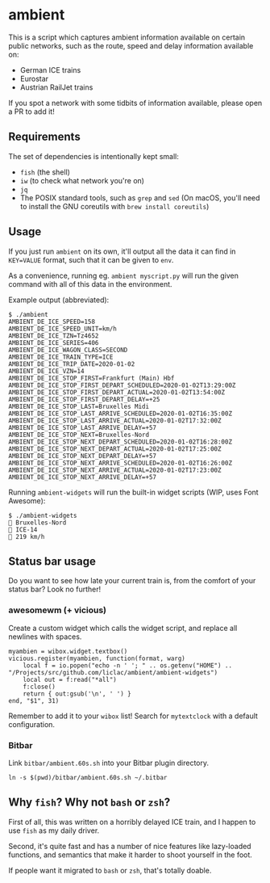 ambient
========

This is a script which captures ambient information available on certain public networks, such as the route, speed and delay information available on:
- German ICE trains
- Eurostar
- Austrian RailJet trains

If you spot a network with some tidbits of information available, please open a PR to add it!

Requirements
------------

The set of dependencies is intentionally kept small:

- `fish` (the shell)
- `iw` (to check what network you're on)
- `jq`
- The POSIX standard tools, such as `grep` and `sed` (On macOS, you'll need to install the GNU coreutils with `brew install coreutils`)

Usage
-----

If you just run `ambient` on its own, it'll output all the data it can find in `KEY=VALUE` format, such that it can be given to `env`.

As a convenience, running eg. `ambient myscript.py` will run the given command with all of this data in the environment.

Example output (abbreviated):

```
$ ./ambient
AMBIENT_DE_ICE_SPEED=158
AMBIENT_DE_ICE_SPEED_UNIT=km/h
AMBIENT_DE_ICE_TZN=Tz4652
AMBIENT_DE_ICE_SERIES=406
AMBIENT_DE_ICE_WAGON_CLASS=SECOND
AMBIENT_DE_ICE_TRAIN_TYPE=ICE
AMBIENT_DE_ICE_TRIP_DATE=2020-01-02
AMBIENT_DE_ICE_VZN=14
AMBIENT_DE_ICE_STOP_FIRST=Frankfurt (Main) Hbf
AMBIENT_DE_ICE_STOP_FIRST_DEPART_SCHEDULED=2020-01-02T13:29:00Z
AMBIENT_DE_ICE_STOP_FIRST_DEPART_ACTUAL=2020-01-02T13:54:00Z
AMBIENT_DE_ICE_STOP_FIRST_DEPART_DELAY=+25
AMBIENT_DE_ICE_STOP_LAST=Bruxelles Midi
AMBIENT_DE_ICE_STOP_LAST_ARRIVE_SCHEDULED=2020-01-02T16:35:00Z
AMBIENT_DE_ICE_STOP_LAST_ARRIVE_ACTUAL=2020-01-02T17:32:00Z
AMBIENT_DE_ICE_STOP_LAST_ARRIVE_DELAY=+57
AMBIENT_DE_ICE_STOP_NEXT=Bruxelles-Nord
AMBIENT_DE_ICE_STOP_NEXT_DEPART_SCHEDULED=2020-01-02T16:28:00Z
AMBIENT_DE_ICE_STOP_NEXT_DEPART_ACTUAL=2020-01-02T17:25:00Z
AMBIENT_DE_ICE_STOP_NEXT_DEPART_DELAY=+57
AMBIENT_DE_ICE_STOP_NEXT_ARRIVE_SCHEDULED=2020-01-02T16:26:00Z
AMBIENT_DE_ICE_STOP_NEXT_ARRIVE_ACTUAL=2020-01-02T17:23:00Z
AMBIENT_DE_ICE_STOP_NEXT_ARRIVE_DELAY=+57
```

Running `ambient-widgets` will run the built-in widget scripts (WIP, uses Font Awesome):

```
$ ./ambient-widgets
 Bruxelles-Nord
 ICE-14
 219 km/h
```

Status bar usage
----------------

Do you want to see how late your current train is, from the comfort of your status bar? Look no further!

### awesomewm (+ vicious)

Create a custom widget which calls the widget script, and replace all newlines with spaces.

```
myambien = wibox.widget.textbox()
vicious.register(myambien, function(format, warg)
    local f = io.popen("echo -n ' '; " .. os.getenv("HOME") .. "/Projects/src/github.com/liclac/ambient/ambient-widgets")
    local out = f:read("*all")
    f:close()
    return { out:gsub('\n', ' ') }
end, "$1", 31)
```

Remember to add it to your `wibox` list! Search for `mytextclock` with a default configuration.

### Bitbar

Link `bitbar/ambient.60s.sh` into your Bitbar plugin directory. 

```
ln -s $(pwd)/bitbar/ambient.60s.sh ~/.bitbar
```

Why `fish`? Why not `bash` or `zsh`?
------------------------------------

First of all, this was written on a horribly delayed ICE train, and I happen to use `fish` as my daily driver.

Second, it's quite fast and has a number of nice features like lazy-loaded functions, and semantics that make it harder to shoot yourself in the foot.

If people want it migrated to `bash` or `zsh`, that's totally doable.
